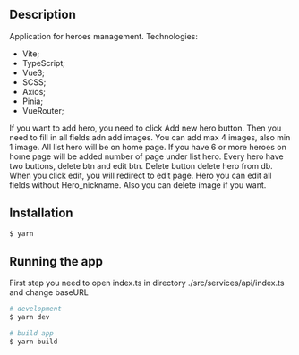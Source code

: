 ## Description

Application for heroes management.
Technologies:
- Vite;
- TypeScript;
- Vue3;
- SCSS;
- Axios;
- Pinia;
- VueRouter;

If you  want to add hero, you need to click Add new hero button. Then you need to fill in all fields adn add images. 
You can add max 4 images, also min 1 image. All list hero will be on home page.
If you have 6 or more heroes on home page will be added  number of page under list hero.
Every hero have two buttons, delete btn and edit btn. Delete button delete hero from db. When you click edit,
you will redirect to edit page. Hero you can edit all fields without Hero_nickname. Also you can delete image if you want.

## Installation

```bash
$ yarn
```
## Running the app

First step you need to open index.ts in directory ./src/services/api/index.ts and change baseURL

```bash
# development
$ yarn dev

# build app
$ yarn build

```